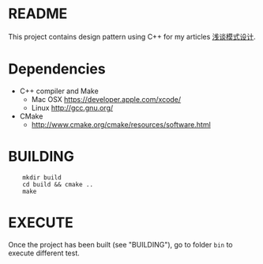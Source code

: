 README
======
This project contains design pattern using C++ for my articles [浅谈模式设计](http://dreamrunner.org/blog/2014/05/03/%E6%B5%85%E8%B0%88%E8%AE%BE%E8%AE%A1%E6%A8%A1%E5%BC%8F/).

Dependencies
============

  * C++ compiler and Make
    - Mac OSX https://developer.apple.com/xcode/
    - Linux   http://gcc.gnu.org/
  * CMake
    - http://www.cmake.org/cmake/resources/software.html

BUILDING
========

        mkdir build
        cd build && cmake ..
        make

EXECUTE
==========

Once the project has been built (see "BUILDING"), go to folder `bin` to execute different test.


